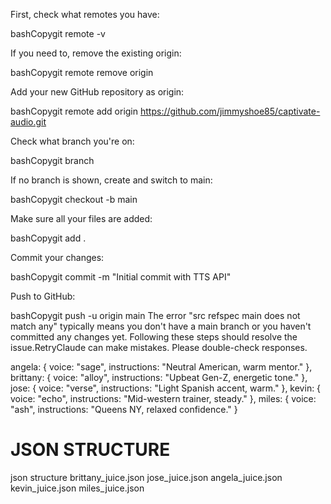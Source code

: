 First, check what remotes you have:

bashCopygit remote -v

If you need to, remove the existing origin:

bashCopygit remote remove origin

Add your new GitHub repository as origin:

bashCopygit remote add origin https://github.com/jimmyshoe85/captivate-audio.git

Check what branch you're on:

bashCopygit branch

If no branch is shown, create and switch to main:

bashCopygit checkout -b main

Make sure all your files are added:

bashCopygit add .

Commit your changes:

bashCopygit commit -m "Initial commit with TTS API"

Push to GitHub:

bashCopygit push -u origin main
The error "src refspec main does not match any" typically means you don't have a main branch or you haven't committed any changes yet. Following these steps should resolve the issue.RetryClaude can make mistakes. Please double-check responses.


angela:   { voice: "sage",  instructions: "Neutral American, warm mentor." },
  brittany: { voice: "alloy", instructions: "Upbeat Gen-Z, energetic tone." },
  jose:     { voice: "verse", instructions: "Light Spanish accent, warm." },
  kevin:    { voice: "echo",  instructions: "Mid-western trainer, steady." },
  miles:    { voice: "ash",   instructions: "Queens NY, relaxed confidence." }

# JSON STRUCTURE
  json structure
  brittany_juice.json
jose_juice.json
angela_juice.json
kevin_juice.json
miles_juice.json